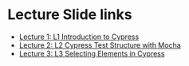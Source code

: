 ﻿# Lecture Slide links
- [Lecture 1: L1 Introduction to Cypress](https://docs.google.com/presentation/d/1WwN3nDO5-SQzmosrsSDSGY_gmTP4wMOR/edit?usp=sharing&ouid=108676864979618001084&rtpof=true&sd=true)
- [Lecture 2: L2 Cypress Test Structure with Mocha](https://docs.google.com/presentation/d/1qc5pYE7jnX4RTci3RdcsvdW1a6HUAIQj/edit?usp=sharing&ouid=108676864979618001084&rtpof=true&sd=true)
- [Lecture 3: L3 Selecting Elements in Cypress](https://docs.google.com/presentation/d/1r-hZOFKJfHPFoYA-sE-_PfsB2Hhgtpkj/edit?usp=sharing&ouid=101623048696576956561&rtpof=true&sd=true)


